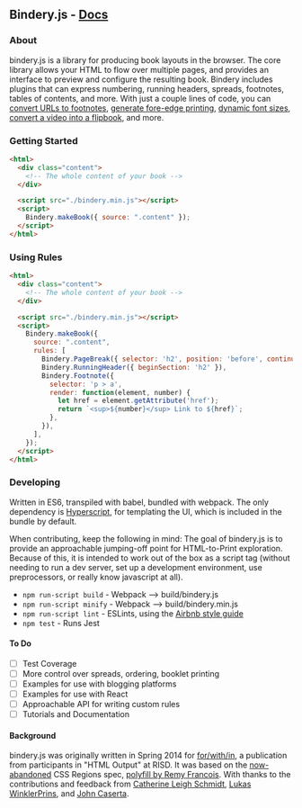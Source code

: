 ## Bindery.js - [Docs](http://evanbrooks.info/bindery/docs)

### About

bindery.js is a library for producing book layouts in the browser. The core library allows your HTML to flow over multiple pages, and provides an interface to preview and configure the resulting book. Bindery includes plugins that can express numbering, running headers, spreads, footnotes, tables of contents, and more. With just a couple lines of code, you can [convert URLs to footnotes](https://github.com/evnbr/bindery/tree/master/example), [generate fore-edge printing](https://github.com/evnbr/bindery/tree/master/example), [dynamic font sizes](https://github.com/evnbr/bindery/tree/master/example), [convert a video into a flipbook](https://github.com/evnbr/bindery/tree/master/example), and more.

### Getting Started

```html
<html>
  <div class="content">
    <!-- The whole content of your book -->
  </div>

  <script src="./bindery.min.js"></script>
  <script>
    Bindery.makeBook({ source: ".content" });
  </script>
</html>
```

### Using Rules

```html
<html>
  <div class="content">
    <!-- The whole content of your book -->
  </div>

  <script src="./bindery.min.js"></script>
  <script>
    Bindery.makeBook({
      source: ".content",
      rules: [
        Bindery.PageBreak({ selector: 'h2', position: 'before', continue: 'right' }),
        Bindery.RunningHeader({ beginSection: 'h2' }),
        Bindery.Footnote({
          selector: 'p > a',
          render: function(element, number) {
            let href = element.getAttribute('href');
            return `<sup>${number}</sup> Link to ${href}`;
          },
        }),
      ],
    });
  </script>
</html>

```


### Developing

Written in ES6, transpiled with babel, bundled with webpack. The only dependency is [Hyperscript](https://github.com/hyperhype/hyperscript), for templating the UI, which is included in the bundle by default.

When contributing, keep the following in mind: The goal of bindery.js is to provide an approachable jumping-off point for HTML-to-Print exploration. Because of this, it is intended to work out of the box as a script tag (without needing to run a dev server, set up a development environment, use preprocessors, or really know javascript at all).

- `npm run-script build` - Webpack —> build/bindery.js
- `npm run-script minify` - Webpack —> build/bindery.min.js
- `npm run-script lint` - ESLints, using the [Airbnb style guide](https://github.com/airbnb/javascript)
- `npm test` - Runs Jest

#### To Do

- [ ] Test Coverage
- [ ] More control over spreads, ordering, booklet printing
- [ ] Examples for use with blogging platforms
- [ ] Examples for use with React
- [ ] Approachable API for writing custom rules
- [ ] Tutorials and Documentation

#### Background

bindery.js was originally written in Spring 2014 for [for/with/in](http://htmloutput.risd.gd/),
a publication from participants in "HTML Output" at RISD. It was based on the [now-abandoned](https://alistapart.com/blog/post/css-regions-considered-harmful) CSS Regions spec, [polyfill by Remy Francois](https://github.com/FremyCompany/css-regions-polyfill). With thanks to the contributions and feedback from [Catherine Leigh Schmidt](http://cath.land), [Lukas WinklerPrins](http://ltwp.net), and [John Caserta](http://johncaserta.com/).
